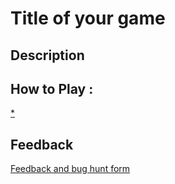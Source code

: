 # Title of your game

## Description

## How to Play :
[*](my_game.exe)
## Feedback
[Feedback and bug hunt form](https://docs.google.com/forms/d/e/1FAIpQLSfpA_Q-ZMYfdleAoTn1cGGwvvBMwSNhgCSpfj_o8AhDnd_pDw/viewform?usp=sf_link)
